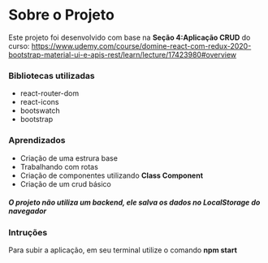 # Sobre o Projeto

Este projeto foi desenvolvido com base na **Seção 4:Aplicação CRUD** 
do curso: https://www.udemy.com/course/domine-react-com-redux-2020-bootstrap-material-ui-e-apis-rest/learn/lecture/17423980#overview


### Bibliotecas utilizadas
* react-router-dom
* react-icons
* bootswatch
* bootstrap

### Aprendizados
* Criação de uma estrura base
* Trabalhando com rotas
* Criação de componentes utilizando **Class Component**
* Criação de um crud básico

##### O projeto não utiliza um backend, ele salva os dados no LocalStorage do navegador

### Intruções
Para subir a aplicação, em seu terminal utilize o comando **npm start**
